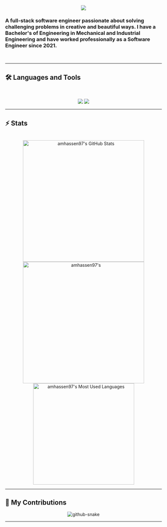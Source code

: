 <h1 align="center">
    <img src="https://readme-typing-svg.herokuapp.com/?font=Inter&size=48&center=true&vCenter=true&width=500&height=70&color=4493F8&duration=4000&lines=Hi+There!+👋;+I'm+Abdullah+Hassen!;" />
</h1>

### A full-stack software engineer passionate about solving challenging problems in creative and beautiful ways. I have a Bachelor's of Engineering in Mechanical and Industrial Engineering and have worked professionally as a Software Engineer since 2021.

<br>

<hr>

## 🛠️ Languages and Tools

<br>

<p align="center">
  <img src="https://skillicons.dev/icons?i=ts,nodejs,python,react,nextjs,mongodb,postgres,mysql" />
  <img src="https://skillicons.dev/icons?i=html,css,sass,tailwind,js,vue,redux,d3,git,postman,figma" />
</p>

<hr>

## ⚡️ Stats

<br>

<div align=center>
  <img width=390 src="https://github-readme-stats.vercel.app/api?username=amhassen97&theme=transparent&count_private=true&show_icons=true&rank_icon=github&locale=en" alt="amhassen97's GitHub Stats" />
  <img width=390 src="https://github-readme-streak-stats.herokuapp.com/?user=amhassen97&theme=transparent&count_private=true&border_radius=10&locale=en" alt="amhassen97's" />
  <img width=325 src="https://github-readme-stats.vercel.app/api/top-langs?username=amhassen97&theme=transparent&layout=donut&hide=css&langs_count=8&border_radius=10&show_icons=true&locale=en" alt="amhassen97's Most Used Languages" />
</div>

<hr>

## 🐍 My Contributions

<div align="center">
  <picture>
    <source media="(prefers-color-scheme: dark)" srcset="https://raw.githubusercontent.com/amhassen97/amhassen97/output/github-contribution-grid-snake-dark.svg" />
    <source media="(prefers-color-scheme: light)" srcset="https://raw.githubusercontent.com/amhassen97/amhassen97/output/github-contribution-grid-snake.svg" />
    <img alt="github-snake" src="https://raw.githubusercontent.com/amhassen97/amhassen97/output/github-contribution-grid-snake.svg" />
  </picture>
</div>

<hr>
